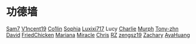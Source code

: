 # 功德墙

[Sam7](https://github.com/SamSeven777) [V1ncent19](https://v1ncent19.github.io/) [Co1lin](https://co1in.me/) [Sophia](https://www.zhihu.com/people/wanrong6) [Luxixi717](mailto:luxixi717@gmail.com) Lucy [Charlie](https://www.zhihu.com/question/360515552/answer/2852974194) [Murph](mailto:laukuralong@gmail.com) [Tony-zhn](https://tony-zhn.github.io/) [David](mailto:mas18@tsinghua.org.cn) [FriedChicken](mailto:caxanxu@gmail.com) [Mariana](https://mariana2000.github.io/) [Miracle](mailto:jiayiqian1@gmail.com) [Chris](mailto:857172970@qq.com) [RZ](mailto:ecila.zz@outlook.com) [zengsz19](mailto:zengsz19@outlook.com) [Zachary](mailto:shuygu@seas.upenn.edu) [AyaHuang](mailto:0502huangyi@gmail.com)